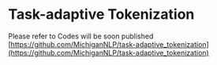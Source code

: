 # Task-adaptive Tokenization

Please refer to
Codes will be soon published [https://github.com/MichiganNLP/task-adaptive_tokenization](https://github.com/MichiganNLP/task-adaptive_tokenization)

